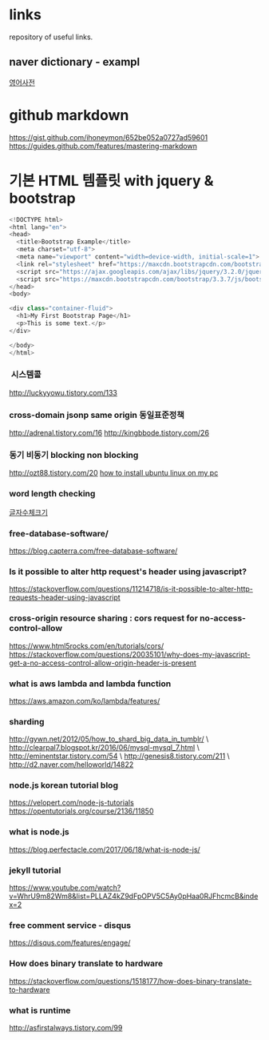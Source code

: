 # links
repository of useful links.
## naver dictionary - exampl
[영어사전](http://endic.naver.com/search_example.nhn?sLn=kr&query=&preQuery=&searchOption=example&examType=&forceRedirect=N)
# github markdown
https://gist.github.com/ihoneymon/652be052a0727ad59601
<a>https://guides.github.com/features/mastering-markdown</a>
# 기본 HTML 템플릿 with jquery & bootstrap
````javascript
<!DOCTYPE html>
<html lang="en">
<head>
  <title>Bootstrap Example</title>
  <meta charset="utf-8">
  <meta name="viewport" content="width=device-width, initial-scale=1">
  <link rel="stylesheet" href="https://maxcdn.bootstrapcdn.com/bootstrap/3.3.7/css/bootstrap.min.css">
  <script src="https://ajax.googleapis.com/ajax/libs/jquery/3.2.0/jquery.min.js"></script>
  <script src="https://maxcdn.bootstrapcdn.com/bootstrap/3.3.7/js/bootstrap.min.js"></script>
</head>
<body>

<div class="container-fluid">
  <h1>My First Bootstrap Page</h1>
  <p>This is some text.</p> 
</div>

</body>
</html>
````
###  시스템콜
http://luckyyowu.tistory.com/133
### cross-domain jsonp same origin 동일표준정책
http://adrenal.tistory.com/16 http://kingbbode.tistory.com/26
### 동기 비동기 blocking non blocking
http://ozt88.tistory.com/20
[how to install ubuntu linux on my pc](http://jimnong.tistory.com/676)
### word length checking
[글자수체크기](http://m.incruit.com/tools/text/)
### free-database-software/
https://blog.capterra.com/free-database-software/
### Is it possible to alter http request's header using javascript?
https://stackoverflow.com/questions/11214718/is-it-possible-to-alter-http-requests-header-using-javascript
### cross-origin resource sharing : cors request for no-access-control-allow
https://www.html5rocks.com/en/tutorials/cors/
https://stackoverflow.com/questions/20035101/why-does-my-javascript-get-a-no-access-control-allow-origin-header-is-present
### what is aws lambda and lambda function
https://aws.amazon.com/ko/lambda/features/
### sharding
http://gywn.net/2012/05/how_to_shard_big_data_in_tumblr/ \ http://clearpal7.blogspot.kr/2016/06/mysql-mysql_7.html \  http://eminentstar.tistory.com/54 \ http://genesis8.tistory.com/211 \ http://d2.naver.com/helloworld/14822
### node.js korean tutorial blog
https://velopert.com/node-js-tutorials
https://opentutorials.org/course/2136/11850
### what is node.js
https://blog.perfectacle.com/2017/06/18/what-is-node-js/
### jekyll tutorial
https://www.youtube.com/watch?v=WhrU9m82Wm8&list=PLLAZ4kZ9dFpOPV5C5Ay0pHaa0RJFhcmcB&index=2
### free comment service - disqus
https://disqus.com/features/engage/
### How does binary translate to hardware
https://stackoverflow.com/questions/1518177/how-does-binary-translate-to-hardware
### what is runtime
http://asfirstalways.tistory.com/99


